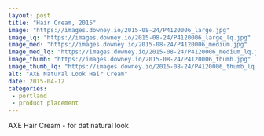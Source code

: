 ```yaml
---
layout: post
title: "Hair Cream, 2015"
image: "https://images.downey.io/2015-08-24/P4120006_large.jpg"
image_lq: "https://images.downey.io/2015-08-24/P4120006_large_lq.jpg"
image_med: "https://images.downey.io/2015-08-24/P4120006_medium.jpg"
image_med_lq: "https://images.downey.io/2015-08-24/P4120006_medium_lq.jpg"
image_thumb: "https://images.downey.io/2015-08-24/P4120006_thumb.jpg"
image_thumb_lq: "https://images.downey.io/2015-08-24/P4120006_thumb_lq.jpg"
alt: "AXE Natural Look Hair Cream"
date: 2015-04-12
categories:
 - portland
 - product placement
---
```


AXE Hair Cream - for dat natural look

